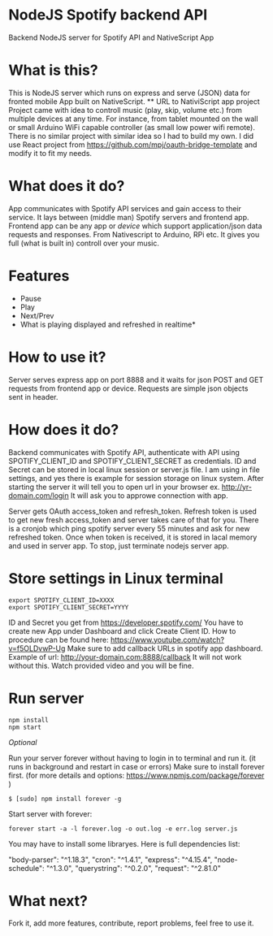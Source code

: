 # NodeJS Spotify backend API
Backend NodeJS server for Spotify API and NativeScript App

# What is this?
This is NodeJS server which runs on express and serve (JSON) data for fronted mobile App built on NativeScript.
** URL to NativiScript app project
Project came with idea to controll music (play, skip, volume etc.) from multiple devices at any time. For instance, from tablet mounted on the wall or small Arduino WiFi capable controller (as small low power wifi remote). There is no similar project with similar idea so I had to build my own. I did use React project from https://github.com/mpj/oauth-bridge-template and modify it to fit my needs. 

# What does it do?
App communicates with Spotify API services and gain access to their service. It lays between (middle man) Spotify servers and frontend app. 
Frontend app can be any app or *device* which support application/json data requests and responses. From Nativescript to Arduino, RPi etc.
It gives you full (what is built in) controll over your music.

# Features
 - Pause
 - Play
 - Next/Prev
 - What is playing displayed and refreshed in realtime*
 
 # How to use it?
 
 Server serves express app on port 8888 and it waits for json POST and GET requests from frontend app or device. 
 Requests are simple json objects sent in header. 
 
 # How does it do?
 Backend communicates with Spotify API, authenticate with API using SPOTIFY_CLIENT_ID and SPOTIFY_CLIENT_SECRET as credentials. ID and Secret can be stored in local linux session or server.js file. I am using in file settings, and yes there is example for session storage on linux system. After starting the server it will tell you to open url in your browser ex. http://yr-domain.com/login 
It will ask you to approwe connection with app. 

Server gets OAuth access_token and refresh_token. Refresh token is used to get new fresh access_token and server takes care of that for you. There is a cronjob which ping spotify server every 55 minutes and ask for new refreshed token. Once when token is received, it is stored in lacal memory and used in server app. To stop, just terminate nodejs server app. 

 # Store settings in Linux terminal
 
    export SPOTIFY_CLIENT_ID=XXXX
    export SPOTIFY_CLIENT_SECRET=YYYY
    
ID and Secret you get from https://developer.spotify.com/ You have to create new App under Dashboard and click Create Client ID. How to procedure can be found here: https://www.youtube.com/watch?v=f5OLDvwP-Ug 
Make sure to add callback URLs in spotify app dashboard. Example of url: http://your-domain.com:8888/callback
It will not work without this. Watch provided video and you will be fine.
    
# Run server

    npm install
    npm start
 
 *Optional* 
 
 Run your server forever without having to login in to terminal and run it. (it runs in background and restart in case or errors)
 Make sure to install forever first. (for more details and options: https://www.npmjs.com/package/forever )
 
    $ [sudo] npm install forever -g
    
 Start server with forever:
 
    forever start -a -l forever.log -o out.log -e err.log server.js 
    
 You may have to install some libraryes. Here is full dependencies list: 
 
   "body-parser": "^1.18.3",
    "cron": "^1.4.1",
    "express": "^4.15.4",
    "node-schedule": "^1.3.0",
    "querystring": "^0.2.0",
    "request": "^2.81.0"
    
    
# What next?

Fork it, add more features, contribute, report problems, feel free to use it. 


